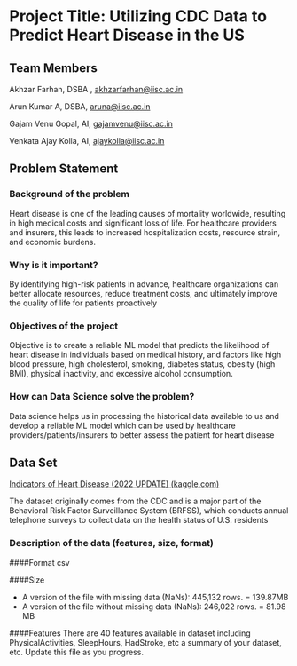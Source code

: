 # Project Title: Utilizing CDC Data to Predict Heart Disease in the US
## Team Members
Akhzar Farhan, DSBA , akhzarfarhan@iisc.ac.in​

Arun Kumar A, DSBA,  aruna@iisc.ac.in​

Gajam Venu Gopal, AI, gajamvenu@iisc.ac.in​

Venkata Ajay Kolla, AI, ajaykolla@iisc.ac.in

## Problem Statement
### Background of the problem ​
Heart disease is one of the leading causes of mortality worldwide, resulting in high medical costs and significant loss of life. For healthcare providers and insurers, this leads to increased hospitalization costs, resource strain, and economic burdens.​
### Why is it important? ​
By identifying high-risk patients in advance, healthcare organizations can better allocate resources, reduce treatment costs, and ultimately improve the quality of life for patients proactively​
### Objectives of the project​
Objective is to create a reliable ML model that predicts the likelihood of heart disease in individuals based on medical history, and factors like high blood pressure, high cholesterol, smoking, diabetes status, obesity (high BMI), physical inactivity, and excessive alcohol consumption.​
### How can Data Science solve the problem?​
Data science helps us in processing the historical data available to us and develop a reliable ML model which can be used by healthcare providers/patients/insurers to better assess the patient for heart disease


## Data Set 
[Indicators of Heart Disease (2022 UPDATE) (kaggle.com)​](https://www.kaggle.com/datasets/kamilpytlak/personal-key-indicators-of-heart-disease)

The dataset originally comes from the CDC and is a major part of the Behavioral Risk Factor Surveillance System (BRFSS), which conducts annual telephone surveys to collect data on the health status of U.S. residents​

### Description of the data (features, size, format) ​
####Format
csv​

####Size
- A version of the file with missing data (NaNs): 445,132 rows. = 139.87MB​
- A version of the file without missing data (NaNs): 246,022 rows. = 81.98 MB​

####Features
There are 40 features available in dataset including PhysicalActivities, SleepHours, HadStroke, etc
a summary of your dataset, etc. 
Update this file as you progress.
